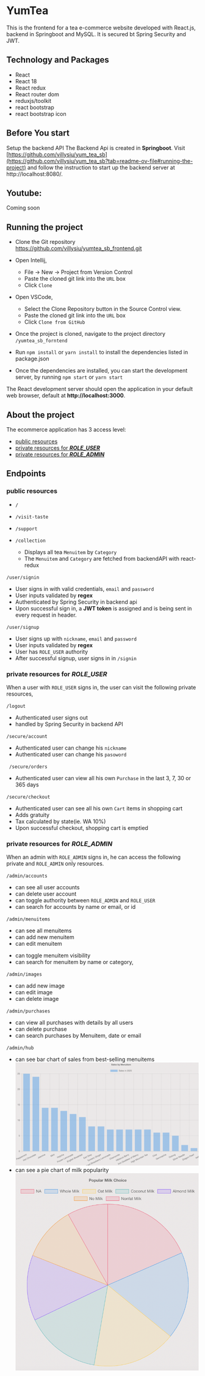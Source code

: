 # YumTea #
This is the frontend for a tea e-commerce website developed with React.js, backend in Springboot and MySQL. It is secured bt Spring Security and JWT.

## Technology and Packages
- React
- React  18
- React redux
- React router dom
- reduxjs/toolkit
- react bootstrap
- react bootstrap icon


## Before You start
Setup the backend API
The Backend Api is created in **Springboot**.
Visit [https://github.com/villysiu/yum_tea_sb](https://github.com/villysiu/yum_tea_sb?tab=readme-ov-file#running-the-project)
and follow the instruction to start up the backend server at http://localhost:8080/.

## Youtube:  ##

Coming soon


## Running the project ##

- Clone the Git repository https://github.com/villysiu/yumtea_sb_frontend.git
- Open Intellij,
    - File -> New -> Project from Version Control
    - Paste the cloned git link into the `URL` box
    - Click `Clone`
  
- Open VSCode,
  - Select the Clone Repository button in the Source Control view.
  - Paste the cloned git link into the `URL` box
  - Click `Clone from GitHub`

- Once the project is cloned, navigate to the project directory `/yumtea_sb_forntend`

- Run `npm install` or `yarn install` to install the dependencies listed in package.json
- Once the dependencies are installed, you can start the development server, by running `npm start` or `yarn start`

The React development server should open the application in your default web browser, default at **http://localhost:3000**.



## About the project ##

The ecommerce application has 3 access level:  
- [public resources](https://github.com/villysiu/yumtea_sb_frontend/tree/master?tab=readme-ov-file#publicy)
- [private resources for **_ROLE_USER_**](https://github.com/villysiu/yumtea_sb_frontend/tree/master?tab=readme-ov-file#user-only)
- [private resources for **_ROLE_ADMIN_** ](https://github.com/villysiu/yumtea_sb_frontend/tree/master?tab=readme-ov-file#admin-only)



## Endpoints ##
### public resources ###
- `/`
- `/visit-taste` 
- `/support`

- `/collection`
  - Displays all tea `Menuitem` by `Category`
  - The `Menuitem` and `Category` are fetched from backendAPI with react-redux

 `/user/signin` 
  - User signs in with valid credentials, `email` and `password`
  - User inputs validated by **regex** 
  - Authenticated by Spring Security in backend api
  - Upon successful sign in, a **JWT token** is assigned and is being sent in every request in header.

`/user/signup `
  - User signs up with `nickname`, `email` and `password`
  - User inputs validated by **regex**
  - User has `ROLE_USER` authority
  - After successful signup, user signs in in `/signin`

### private resources for **_ROLE_USER_** ###
When a user with `ROLE_USER` signs in,
the user can visit the following private resources,

`/logout`
  - Authenticated user signs out
  - handled by Spring Security in backend API

`/secure/account `
- Authenticated user can change his `nickname`
- Authenticated user can change his `pasoword`

` /secure/orders`
- Authenticated user can view all his own `Purchase` in the last 3, 7, 30 or 365  days

`/secure/checkout `
- Authenticated user can see all his own `Cart` items in shopping cart
- Adds gratuity
- Tax calculated by state(ie. WA 10%) 
- Upon successful checkout, shopping cart is emptied

### private resources for **_ROLE_ADMIN_** ###
When an admin with `ROLE_ADMIN` signs in, he can access 
the following private and `ROLE_ADMIN` only resources.

`/admin/accounts`
 - can see all user accounts
 - can delete user account
 - can toggle authority between  `ROLE_ADMIN` and `ROLE_USER`
 - can search for accounts by name or email, or id

`/admin/menuitems`
- can see all menuitems
 - can add new menuitem
 - can edit menuitem

[//]: # ( - can delete menuitem)
 - can toggle menuitem visibility
 - can search for menuitem by name or category,

`/admin/images`
- can add new image 
- can edit image
- can delete image

`/admin/purchases`
- can view all purchases with details by all users
- can delete purchase
- can search purchases by Menuitem, date or email

`/admin/hub`
- can see bar chart of sales from best-selling menuitems
![](https://github.com/villysiu/yumtea_sb_frontend/blob/master/public/homepage/barchart.png?raw=true)
- can see a pie chart of milk popularity 
![](https://github.com/villysiu/yumtea_sb_frontend/blob/master/public/homepage/piechart.png?raw=true)